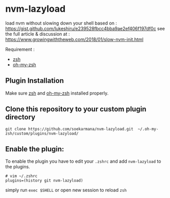 # nvm-lazyload

load nvm without slowing down your shell
based on : https://gist.github.com/lukeshiru/e239528fbcc4bba9ae2ef406f197df0c
see the full article & discussion at : https://www.growingwiththeweb.com/2018/01/slow-nvm-init.html

Requirement :
- [zsh](https://github.com/robbyrussell/oh-my-zsh/wiki/Installing-ZSH)
- [oh-my-zsh](https://github.com/robbyrussell/oh-my-zsh#basic-installation)

## Plugin Installation

Make sure [zsh](https://github.com/robbyrussell/oh-my-zsh/wiki/Installing-ZSH) and [oh-my-zsh](https://github.com/robbyrussell/oh-my-zsh#basic-installation) installed properly.

## Clone this repository to your custom plugin directory

    git clone https://github.com/soekarmana/nvm-lazyload.git  ~/.oh-my-zsh/custom/plugins/nvm-lazyload/


## Enable the plugin:
To enable the plugin you have to edit your `.zshrc` and add `nvm-lazyload` to the plugins.

    # vim ~/.zshrc
    plugins=(history git nvm-lazyload)

simply run `exec $SHELL` or open new session to reload `zsh`

